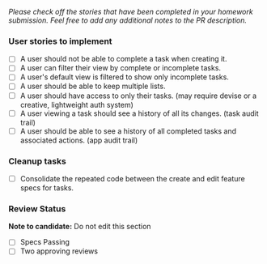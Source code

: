 *Please check off the stories that have been completed in your homework submission. Feel free to add any additional notes to the PR description.*


### User stories to implement
 - [ ] A user should not be able to complete a task when creating it.
 - [ ] A user can filter their view by complete or incomplete tasks.
 - [ ] A user's default view is filtered to show only incomplete tasks.
 - [ ] A user should be able to keep multiple lists.
 - [ ] A user should have access to only their tasks. (may require devise or a creative, lightweight auth system)
 - [ ] A user viewing a task should see a history of all its changes. (task audit trail)
 - [ ] A user should be able to see a history of all completed tasks and associated actions. (app audit trail)

### Cleanup tasks
- [ ] Consolidate the repeated code between the create and edit feature specs for tasks.


### Review Status
**Note to candidate:** Do not edit this section

- [ ] Specs Passing
- [ ] Two approving reviews
